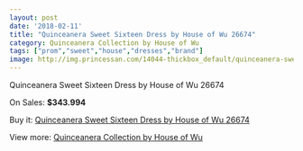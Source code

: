 ```yaml
---
layout: post
date: '2018-02-11'
title: "Quinceanera Sweet Sixteen Dress by House of Wu 26674"
category: Quinceanera Collection by House of Wu
tags: ["prom","sweet","house","dresses","brand"]
image: http://img.princessan.com/14044-thickbox_default/quinceanera-sweet-sixteen-dress-by-house-of-wu-26674.jpg
---
```

Quinceanera Sweet Sixteen Dress by House of Wu 26674

On Sales: **$343.994**
<a href="https://www.princessan.com/en/quinceanera-collection-by-house-of-wu/6593-quinceanera-sweet-sixteen-dress-by-house-of-wu-26674.html"><amp-img layout="responsive" width="600" height="600" src="//img.princessan.com/14044-thickbox_default/quinceanera-sweet-sixteen-dress-by-house-of-wu-26674.jpg" alt="Quinceanera Sweet Sixteen Dress by House of Wu 26674 0" /></a>
<a href="https://www.princessan.com/en/quinceanera-collection-by-house-of-wu/6593-quinceanera-sweet-sixteen-dress-by-house-of-wu-26674.html"><amp-img layout="responsive" width="600" height="600" src="//img.princessan.com/14047-thickbox_default/quinceanera-sweet-sixteen-dress-by-house-of-wu-26674.jpg" alt="Quinceanera Sweet Sixteen Dress by House of Wu 26674 1" /></a>
<a href="https://www.princessan.com/en/quinceanera-collection-by-house-of-wu/6593-quinceanera-sweet-sixteen-dress-by-house-of-wu-26674.html"><amp-img layout="responsive" width="600" height="600" src="//img.princessan.com/14046-thickbox_default/quinceanera-sweet-sixteen-dress-by-house-of-wu-26674.jpg" alt="Quinceanera Sweet Sixteen Dress by House of Wu 26674 2" /></a>
<a href="https://www.princessan.com/en/quinceanera-collection-by-house-of-wu/6593-quinceanera-sweet-sixteen-dress-by-house-of-wu-26674.html"><amp-img layout="responsive" width="600" height="600" src="//img.princessan.com/14045-thickbox_default/quinceanera-sweet-sixteen-dress-by-house-of-wu-26674.jpg" alt="Quinceanera Sweet Sixteen Dress by House of Wu 26674 3" /></a>

Buy it: [Quinceanera Sweet Sixteen Dress by House of Wu 26674](https://www.princessan.com/en/quinceanera-collection-by-house-of-wu/6593-quinceanera-sweet-sixteen-dress-by-house-of-wu-26674.html "Quinceanera Sweet Sixteen Dress by House of Wu 26674")

View more: [Quinceanera Collection by House of Wu](https://www.princessan.com/en/52-quinceanera-collection-by-house-of-wu "Quinceanera Collection by House of Wu")